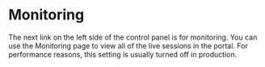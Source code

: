 # Monitoring [](id=monitoring)

The next link on the left side of the control panel is for monitoring. You can
use the Monitoring page to view all of the live sessions in the portal. For
performance reasons, this setting is usually turned off in production.

